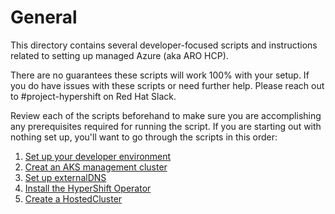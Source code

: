 # General
This directory contains several developer-focused scripts and instructions related to setting up managed Azure (aka ARO 
HCP).

There are no guarantees these scripts will work 100% with your setup. If you do have issues with these scripts or need 
further help. Please reach out to #project-hypershift on Red Hat Slack.

Review each of the scripts beforehand to make sure you are accomplishing any prerequisites required for running the 
script. If you are starting out with nothing set up, you'll want to go through the scripts in this order:

1. [Set up your developer environment](setup_dev_environment.md)
2. [Creat an AKS management cluster](setup_aks_cluster.sh)
3. [Set up externalDNS](setup_external_dns.sh)
4. [Install the HyperShift Operator](setup_install_ho_on_aks.sh)
5. [Create a HostedCluster](create_basic_hosted_cluster.sh)